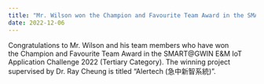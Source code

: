 ```yaml
---
title: "Mr. Wilson won the Champion and Favourite Team Award in the SMART@GWIN E&M IoT Application Challenge"
date: 2022-12-06
---
```


<!--more-->

Congratulations to Mr. Wilson and his team members who have won the Champion and Favourite Team Award in the SMART@GWIN E&M IoT Application Challenge 2022 (Tertiary Category). The winning project supervised by Dr. Ray Cheung is titled “Alertech (急中新智系統)”.